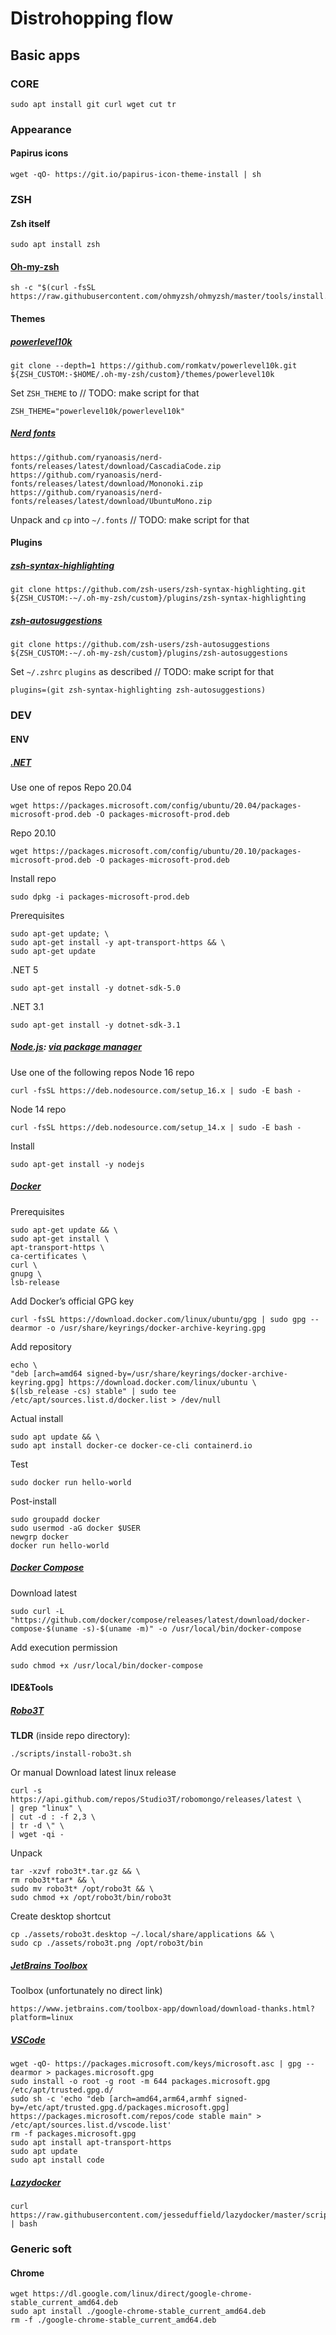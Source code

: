 # Distrohopping flow

## Basic apps

### CORE

    sudo apt install git curl wget cut tr

### Appearance

#### Papirus icons

    wget -qO- https://git.io/papirus-icon-theme-install | sh

### ZSH

#### Zsh itself

    sudo apt install zsh

#### [Oh-my-zsh](https://ohmyz.sh/)

    sh -c "$(curl -fsSL https://raw.githubusercontent.com/ohmyzsh/ohmyzsh/master/tools/install.sh)"

#### Themes

##### [powerlevel10k](https://github.com/romkatv/powerlevel10k)


    git clone --depth=1 https://github.com/romkatv/powerlevel10k.git ${ZSH_CUSTOM:-$HOME/.oh-my-zsh/custom}/themes/powerlevel10k

Set `ZSH_THEME` to // TODO: make script for that

    ZSH_THEME="powerlevel10k/powerlevel10k"

##### [Nerd fonts](https://www.nerdfonts.com/)

    https://github.com/ryanoasis/nerd-fonts/releases/latest/download/CascadiaCode.zip
    https://github.com/ryanoasis/nerd-fonts/releases/latest/download/Mononoki.zip
    https://github.com/ryanoasis/nerd-fonts/releases/latest/download/UbuntuMono.zip

Unpack and `cp` into `~/.fonts` // TODO: make script for that

#### Plugins

##### [zsh-syntax-highlighting](https://github.com/zsh-users/zsh-syntax-highlighting)

    git clone https://github.com/zsh-users/zsh-syntax-highlighting.git ${ZSH_CUSTOM:-~/.oh-my-zsh/custom}/plugins/zsh-syntax-highlighting

##### [zsh-autosuggestions](https://github.com/zsh-users/zsh-autosuggestions)

    git clone https://github.com/zsh-users/zsh-autosuggestions ${ZSH_CUSTOM:-~/.oh-my-zsh/custom}/plugins/zsh-autosuggestions

Set `~/.zshrc` `plugins` as described // TODO: make script for that

    plugins=(git zsh-syntax-highlighting zsh-autosuggestions)

### DEV

#### ENV

##### [.NET](https://docs.microsoft.com/ru-ru/dotnet/core/install/linux)
Use one of repos
Repo 20.04

    wget https://packages.microsoft.com/config/ubuntu/20.04/packages-microsoft-prod.deb -O packages-microsoft-prod.deb

Repo 20.10

    wget https://packages.microsoft.com/config/ubuntu/20.10/packages-microsoft-prod.deb -O packages-microsoft-prod.deb

Install repo

    sudo dpkg -i packages-microsoft-prod.deb

Prerequisites

    sudo apt-get update; \
    sudo apt-get install -y apt-transport-https && \
    sudo apt-get update

.NET 5

    sudo apt-get install -y dotnet-sdk-5.0

.NET 3.1

    sudo apt-get install -y dotnet-sdk-3.1

##### [Node.js](https://nodejs.org/en/): [via package manager](https://github.com/nodesource/distributions)

Use one of the following repos
Node 16 repo

    curl -fsSL https://deb.nodesource.com/setup_16.x | sudo -E bash -

Node 14 repo

    curl -fsSL https://deb.nodesource.com/setup_14.x | sudo -E bash -

Install

    sudo apt-get install -y nodejs

##### [Docker](https://docs.docker.com/engine/install/ubuntu/)
Prerequisites

    sudo apt-get update && \
    sudo apt-get install \
    apt-transport-https \
    ca-certificates \
    curl \
    gnupg \
    lsb-release

Add Docker’s official GPG key

    curl -fsSL https://download.docker.com/linux/ubuntu/gpg | sudo gpg --dearmor -o /usr/share/keyrings/docker-archive-keyring.gpg

Add repository

    echo \
    "deb [arch=amd64 signed-by=/usr/share/keyrings/docker-archive-keyring.gpg] https://download.docker.com/linux/ubuntu \
    $(lsb_release -cs) stable" | sudo tee /etc/apt/sources.list.d/docker.list > /dev/null

Actual install

    sudo apt update && \
    sudo apt install docker-ce docker-ce-cli containerd.io

Test

    sudo docker run hello-world

Post-install

    sudo groupadd docker
    sudo usermod -aG docker $USER
    newgrp docker
    docker run hello-world

##### [Docker Compose](https://docs.docker.com/compose/install/)
Download latest

    sudo curl -L "https://github.com/docker/compose/releases/latest/download/docker-compose-$(uname -s)-$(uname -m)" -o /usr/local/bin/docker-compose

Add execution permission

    sudo chmod +x /usr/local/bin/docker-compose

#### IDE&Tools

##### [Robo3T](https://github.com/Studio3T/robomongo)
**TLDR** (inside repo directory):

    ./scripts/install-robo3t.sh

Or manual
Download latest linux release

    curl -s https://api.github.com/repos/Studio3T/robomongo/releases/latest \
    | grep "linux" \
    | cut -d : -f 2,3 \
    | tr -d \" \
    | wget -qi -

Unpack

    tar -xzvf robo3t*.tar.gz && \
    rm robo3t*tar* && \
    sudo mv robo3t* /opt/robo3t && \
    sudo chmod +x /opt/robo3t/bin/robo3t

Create desktop shortcut

    cp ./assets/robo3t.desktop ~/.local/share/applications && \
    sudo cp ./assets/robo3t.png /opt/robo3t/bin

##### [JetBrains Toolbox](https://www.jetbrains.com/ru-ru/toolbox-app/)

Toolbox (unfortunately no direct link)

    https://www.jetbrains.com/toolbox-app/download/download-thanks.html?platform=linux

##### [VSCode](https://code.visualstudio.com/docs/)

    wget -qO- https://packages.microsoft.com/keys/microsoft.asc | gpg --dearmor > packages.microsoft.gpg
    sudo install -o root -g root -m 644 packages.microsoft.gpg /etc/apt/trusted.gpg.d/
    sudo sh -c 'echo "deb [arch=amd64,arm64,armhf signed-by=/etc/apt/trusted.gpg.d/packages.microsoft.gpg] https://packages.microsoft.com/repos/code stable main" > /etc/apt/sources.list.d/vscode.list'
    rm -f packages.microsoft.gpg
    sudo apt install apt-transport-https
    sudo apt update
    sudo apt install code

##### [Lazydocker](https://github.com/jesseduffield/lazydocker)

    curl https://raw.githubusercontent.com/jesseduffield/lazydocker/master/scripts/install_update_linux.sh | bash

### Generic soft

#### Chrome

    wget https://dl.google.com/linux/direct/google-chrome-stable_current_amd64.deb
    sudo apt install ./google-chrome-stable_current_amd64.deb
    rm -f ./google-chrome-stable_current_amd64.deb
